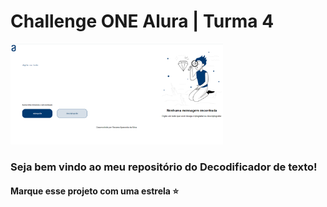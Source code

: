 # Challenge ONE Alura | Turma 4

<p>
     <img width="340" heigth="300" src= "tela.PNG">
</p>

### Seja bem vindo ao  meu repositório do Decodificador de texto! 

#### Marque esse projeto com uma estrela ⭐




